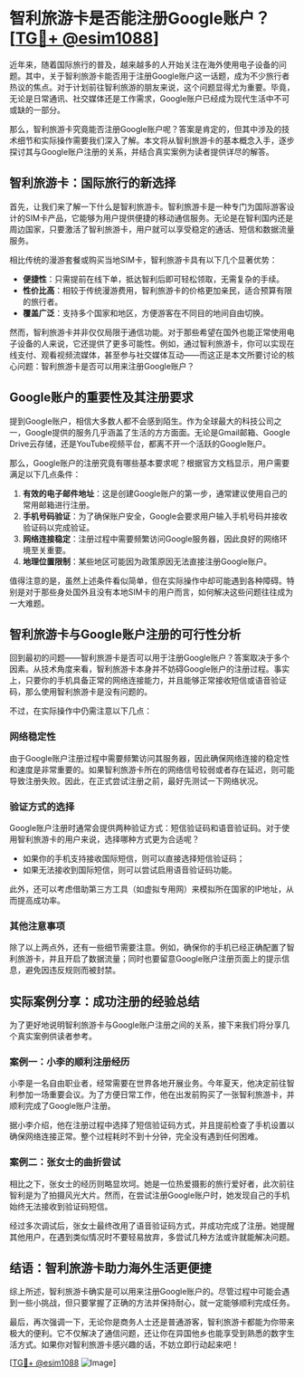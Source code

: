 # 智利旅游卡是否能注册Google账户？[[TG💪+ @esim1088](https://t.me/s/esim1088)]

近年来，随着国际旅行的普及，越来越多的人开始关注在海外使用电子设备的问题。其中，关于智利旅游卡能否用于注册Google账户这一话题，成为不少旅行者热议的焦点。对于计划前往智利旅游的朋友来说，这个问题显得尤为重要。毕竟，无论是日常通讯、社交媒体还是工作需求，Google账户已经成为现代生活中不可或缺的一部分。

那么，智利旅游卡究竟能否注册Google账户呢？答案是肯定的，但其中涉及的技术细节和实际操作需要我们深入了解。本文将从智利旅游卡的基本概念入手，逐步探讨其与Google账户注册的关系，并结合真实案例为读者提供详尽的解答。

## 智利旅游卡：国际旅行的新选择

首先，让我们来了解一下什么是智利旅游卡。智利旅游卡是一种专门为国际游客设计的SIM卡产品，它能够为用户提供便捷的移动通信服务。无论是在智利国内还是周边国家，只要激活了智利旅游卡，用户就可以享受稳定的通话、短信和数据流量服务。

相比传统的漫游套餐或购买当地SIM卡，智利旅游卡具有以下几个显著优势：

- **便捷性**：只需提前在线下单，抵达智利后即可轻松领取，无需复杂的手续。
- **性价比高**：相较于传统漫游费用，智利旅游卡的价格更加亲民，适合预算有限的旅行者。
- **覆盖广泛**：支持多个国家和地区，方便游客在不同目的地间自由切换。

然而，智利旅游卡并非仅仅局限于通信功能。对于那些希望在国外也能正常使用电子设备的人来说，它还提供了更多可能性。例如，通过智利旅游卡，你可以实现在线支付、观看视频流媒体，甚至参与社交媒体互动——而这正是本文所要讨论的核心问题：智利旅游卡是否可以用来注册Google账户？

## Google账户的重要性及其注册要求

提到Google账户，相信大多数人都不会感到陌生。作为全球最大的科技公司之一，Google提供的服务几乎涵盖了生活的方方面面。无论是Gmail邮箱、Google Drive云存储，还是YouTube视频平台，都离不开一个活跃的Google账户。

那么，Google账户的注册究竟有哪些基本要求呢？根据官方文档显示，用户需要满足以下几点条件：

1. **有效的电子邮件地址**：这是创建Google账户的第一步，通常建议使用自己的常用邮箱进行注册。
2. **手机号码验证**：为了确保账户安全，Google会要求用户输入手机号码并接收验证码以完成验证。
3. **网络连接稳定**：注册过程中需要频繁访问Google服务器，因此良好的网络环境至关重要。
4. **地理位置限制**：某些地区可能因为政策原因无法直接注册Google账户。

值得注意的是，虽然上述条件看似简单，但在实际操作中却可能遇到各种障碍。特别是对于那些身处国外且没有本地SIM卡的用户而言，如何解决这些问题往往成为一大难题。

## 智利旅游卡与Google账户注册的可行性分析

回到最初的问题——智利旅游卡是否可以用于注册Google账户？答案取决于多个因素。从技术角度来看，智利旅游卡本身并不妨碍Google账户的注册过程。事实上，只要你的手机具备正常的网络连接能力，并且能够正常接收短信或语音验证码，那么使用智利旅游卡是没有问题的。

不过，在实际操作中仍需注意以下几点：

### 网络稳定性

由于Google账户注册过程中需要频繁访问其服务器，因此确保网络连接的稳定性和速度是非常重要的。如果智利旅游卡所在的网络信号较弱或者存在延迟，则可能导致注册失败。因此，在正式尝试注册之前，最好先测试一下网络状况。

### 验证方式的选择

Google账户注册时通常会提供两种验证方式：短信验证码和语音验证码。对于使用智利旅游卡的用户来说，选择哪种方式更为合适呢？

- 如果你的手机支持接收国际短信，则可以直接选择短信验证码；
- 如果无法接收到国际短信，则可以尝试启用语音验证码功能。

此外，还可以考虑借助第三方工具（如虚拟专用网）来模拟所在国家的IP地址，从而提高成功率。

### 其他注意事项

除了以上两点外，还有一些细节需要注意。例如，确保你的手机已经正确配置了智利旅游卡，并且开启了数据流量；同时也要留意Google账户注册页面上的提示信息，避免因违反规则而被封禁。

## 实际案例分享：成功注册的经验总结

为了更好地说明智利旅游卡与Google账户注册之间的关系，接下来我们将分享几个真实案例供读者参考。

### 案例一：小李的顺利注册经历

小李是一名自由职业者，经常需要在世界各地开展业务。今年夏天，他决定前往智利参加一场重要会议。为了方便日常工作，他在出发前购买了一张智利旅游卡，并顺利完成了Google账户注册。

据小李介绍，他在注册过程中选择了短信验证码方式，并且提前检查了手机设置以确保网络连接正常。整个过程耗时不到十分钟，完全没有遇到任何困难。

### 案例二：张女士的曲折尝试

相比之下，张女士的经历则略显坎坷。她是一位热爱摄影的旅行爱好者，此次前往智利是为了拍摄风光大片。然而，在尝试注册Google账户时，她发现自己的手机始终无法接收到验证码短信。

经过多次调试后，张女士最终改用了语音验证码方式，并成功完成了注册。她提醒其他用户，在遇到类似情况时不要轻易放弃，多尝试几种方法或许就能解决问题。

## 结语：智利旅游卡助力海外生活更便捷

综上所述，智利旅游卡确实是可以用来注册Google账户的。尽管过程中可能会遇到一些小挑战，但只要掌握了正确的方法并保持耐心，就一定能够顺利完成任务。

最后，再次强调一下，无论你是商务人士还是普通游客，智利旅游卡都能为你带来极大的便利。它不仅解决了通信问题，还让你在异国他乡也能享受到熟悉的数字生活方式。如果你对智利旅游卡感兴趣的话，不妨立即行动起来吧！

[[TG💪+ @esim1088](https://t.me/s/esim1088) ![Image](https://i.postimg.cc/4NQfJmqS/Snipaste-2025-05-13-00-14-12.png)]